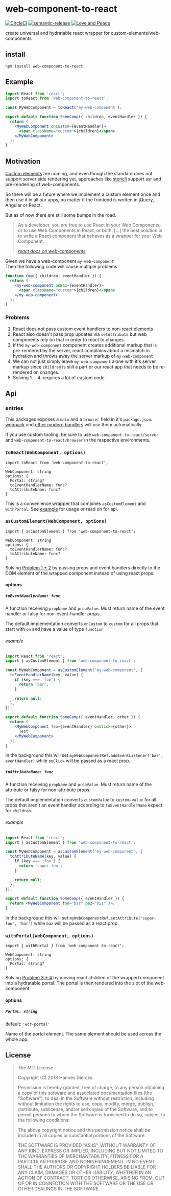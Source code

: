 # web-component-to-react

[![CircleCI](https://circleci.com/gh/patternsonio/web-component-to-react/tree/master.svg?style=shield)](https://circleci.com/gh/patternsonio/web-component-to-react/tree/master)
[![semantic-release](https://img.shields.io/badge/%20%20%F0%9F%93%A6%F0%9F%9A%80-semantic--release-e10079.svg)](https://github.com/semantic-release/semantic-release)
[![Love and Peace](http://love-and-peace.github.io/love-and-peace/badges/base/v1.0-small.svg)](https://github.com/love-and-peace/love-and-peace/blob/master/versions/base/v1.0/en.md)

create universal and hydratable react wrapper for custom-elements/web-components

## install

`npm install web-component-to-react`

## Example

```jsx
import React from 'react';
import toReact from 'web-component-to-react';

const MyWebComponent = toReact('my-web-component');

export default function SomeComp({ children, eventHandler }) {
  return (
    <MyWebComponent onCustom={eventHandler}>
      <span className="custom">{children}</span>
    </MyWebComponent>
  );
}
```

## Motivation

[Custom elements](https://developer.mozilla.org/en-US/docs/Web/Web_Components/Using_custom_elements)
are coming, and even though the standard does not support
server side rendering yet, approaches like [stencil](https://stenciljs.com/)
support ssr and pre-rendering of web-components.

So there will be a future where we implement a custom element once and then use
it in all our apps, no matter if the frontend is written in jQuery, Angular or
React.

But as of now there are still some bumps in the road.

> As a developer, you are free to use React in your Web Components, or to use Web Components in React, or both.
> [...] the best solution is to write a React component that behaves as a wrapper for your Web Component.
>
> _[react docs on web-components](https://reactjs.org/docs/web-components.html)_

Given we have a web-component `my-web-component`  
Then the following code will cause multiple problems

```jsx
function Cmp({ children, eventHandler }) {
  return (
    <my-web-component onBaz={eventHandler}>
      <span className="custom">{children}</span>
    </my-web-component>
  );
}
```

### Problems

1.  React does not pass custom event handlers to non-react elements
2.  React also doesn't pass prop updates via `setAttribute` but web components
    rely on that in order to react to changes.
3.  If the `my-web-component` component creates additional markup that is pre-rendered
    by the server, react complains about a mismatch in hydration and throws
    away the server markup of `my-web-component`
4.  We can not just simply leave `my-web-component` alone with it's server markup since
    `children` is still a part or our react app that needs to be re-rendered
    on changes.
5.  Solving 1. - 4. requires a lot of custom code

## Api

### entries

This packages exposes a `main` and a `browser` field in it's `package.json`.
[webpack](https://webpack.js.org/) and [other modern bundlers](https://duckduckgo.com/?q=webpack+alternatives) will use them automatically.

If you use custom tooling, be sure to use `web-component-to-react/server` and
`web-component-to-react/browser` in the respective environments.

### `toReact(WebComponent, options)`

`import toReact from 'web-component-to-react';`

```
WebComponent: string
options: {
  Portal: string?
  toEventHandlerName: func?
  toAttributeName: func?
}
```

This is a convenience wrapper that combines `asCustomElement` and `withPortal`.
See [example](#example) for usage or read on for api.

### `asCustomElement(WebComponent, options)`

`import { asCustomElement } from 'web-component-to-react';`

```
WebComponent: string
options: {
  toEventHandlerName: func?
  toAttributeName: func?
}
```

Solving [Problem 1 + 2](#problems) by passing props and event handlers
directly to the DOM element of the wrapped component instead of using react props.

#### options

##### `toEventHandlerName: func`

A function receiving `propName` and `propValue`.
Must return name of the event handler or falsy for non-event-handler props.

The default implementation converts `onCustom` to `custom` for all props that
start with `on` and have a value of type `function`

###### example

```jsx
import React from 'react';
import { asCustomElement } from 'web-component-to-react';

const MyWebComponent = asCustomElement('my-web-component', {
  toEventHandlerName(key, value) {
    if (key === 'foo') {
      return 'bar';
    }

    return null;
  },
});

export default function SomeComp({ eventHandler, other }) {
  return (
    <MyWebComponent foo={eventHandler} onClick={other}>
      Test
    </MyWebComponent>
  );
}
```

In the background this will set `myWebComponentRef.addEventListener('bar', eventHandler)`
while `onClick` will be passed as a react prop.

##### `toAttributeName: func`

A function receiving `propName` and `propValue`.
Must return name of the attribute or falsy for non-attribute props.

The default implementation converts `customValue` to `custom-value` for all props
that aren't an event handler according to `toEventHandlerName` expect for `children`.

###### example

```jsx
import React from 'react';
import { asCustomElement } from 'web-component-to-react';

const MyWebComponent = asCustomElement('my-web-component', {
  toAttributeName(key, value) {
    if (key === 'foo') {
      return 'super-foo';
    }

    return null;
  },
});

export default function SomeComp({ eventHandler }) {
  return <MyWebComponent foo="bar" baz="biz" />;
}
```

In the background this will set `myWebComponentRef.setAttribute('super-foo', 'bar')`
while `baz` will be passed as a react prop.

### `withPortal(WebComponent, options)`

`import { withPortal } from 'web-component-to-react';`

```
WebComponent: string
options: {
  Portal: string?
}
```

Solving [Problem 3 + 4](#problems) by moving react children of the wrapped
component into a hydratable portal.
The portal is then rendered into the slot of the web-component.

#### options

##### `Portal: string`

default: `'wcr-portal'`

Name of the portal element. The same element should be used across the whole app.

## License

> The MIT License
>
> Copyright (C) 2018 Hannes Diercks
>
> Permission is hereby granted, free of charge, to any person obtaining a copy of
> this software and associated documentation files (the "Software"), to deal in
> the Software without restriction, including without limitation the rights to
> use, copy, modify, merge, publish, distribute, sublicense, and/or sell copies
> of the Software, and to permit persons to whom the Software is furnished to do
> so, subject to the following conditions:
>
> The above copyright notice and this permission notice shall be included in all
> copies or substantial portions of the Software.
>
> THE SOFTWARE IS PROVIDED "AS IS", WITHOUT WARRANTY OF ANY KIND, EXPRESS OR
> IMPLIED, INCLUDING BUT NOT LIMITED TO THE WARRANTIES OF MERCHANTABILITY, FITNESS
> FOR A PARTICULAR PURPOSE AND NONINFRINGEMENT. IN NO EVENT SHALL THE AUTHORS OR
> COPYRIGHT HOLDERS BE LIABLE FOR ANY CLAIM, DAMAGES OR OTHER LIABILITY, WHETHER
> IN AN ACTION OF CONTRACT, TORT OR OTHERWISE, ARISING FROM, OUT OF OR IN
> CONNECTION WITH THE SOFTWARE OR THE USE OR OTHER DEALINGS IN THE SOFTWARE.
